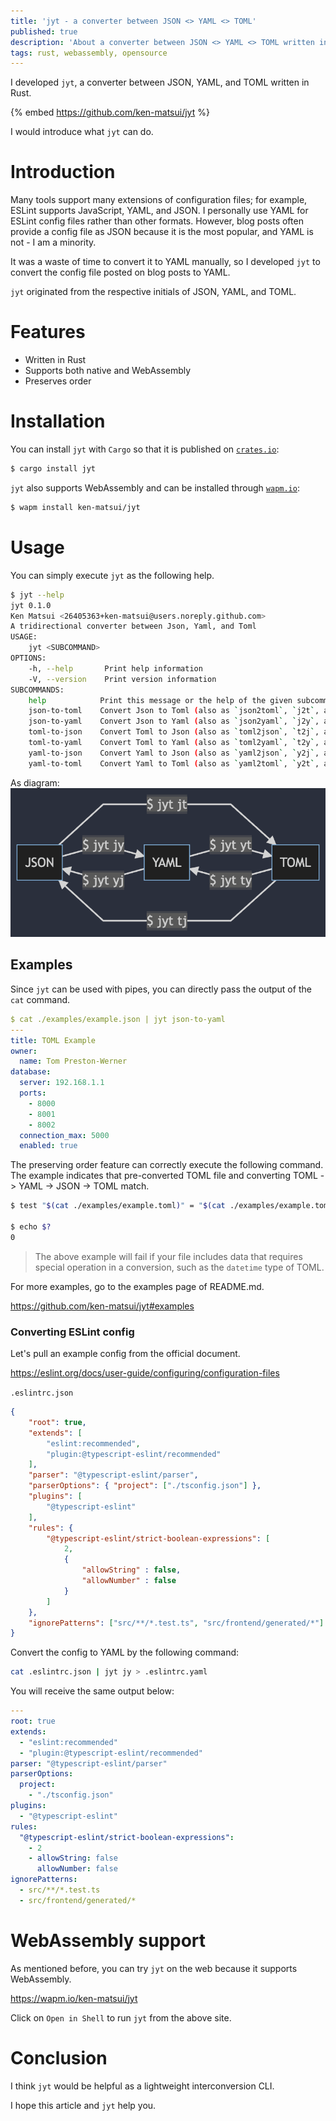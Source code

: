 ```yaml
---
title: 'jyt - a converter between JSON <> YAML <> TOML'
published: true
description: 'About a converter between JSON <> YAML <> TOML written in Rust'
tags: rust, webassembly, opensource
---
```


I developed `jyt`, a converter between JSON, YAML, and TOML written in Rust.

{% embed https://github.com/ken-matsui/jyt %}

I would introduce what `jyt` can do.

# Introduction

Many tools support many extensions of configuration files; for example, ESLint supports JavaScript, YAML, and JSON. I personally use YAML for ESLint config files rather than other formats. However, blog posts often provide a config file as JSON because it is the most popular, and YAML is not - I am a minority.

It was a waste of time to convert it to YAML manually, so I developed `jyt` to convert the config file posted on blog posts to YAML.

`jyt` originated from the respective initials of JSON, YAML, and TOML.

# Features

* Written in Rust
* Supports both native and WebAssembly
* Preserves order

# Installation

You can install `jyt` with `Cargo` so that it is published on [`crates.io`](https://crates.io/crates/jyt):

```bash
$ cargo install jyt
```

`jyt` also supports WebAssembly and can be installed through [`wapm.io`](https://wapm.io/ken-matsui/jyt):

```bash
$ wapm install ken-matsui/jyt
```

# Usage

You can simply execute `jyt` as the following help.

```bash
$ jyt --help
jyt 0.1.0
Ken Matsui <26405363+ken-matsui@users.noreply.github.com>
A tridirectional converter between Json, Yaml, and Toml
USAGE:
    jyt <SUBCOMMAND>
OPTIONS:
    -h, --help       Print help information
    -V, --version    Print version information
SUBCOMMANDS:
    help            Print this message or the help of the given subcommand(s)
    json-to-toml    Convert Json to Toml (also as `json2toml`, `j2t`, and `jt`)
    json-to-yaml    Convert Json to Yaml (also as `json2yaml`, `j2y`, and `jy`)
    toml-to-json    Convert Toml to Json (also as `toml2json`, `t2j`, and `tj`)
    toml-to-yaml    Convert Toml to Yaml (also as `toml2yaml`, `t2y`, and `ty`)
    yaml-to-json    Convert Yaml to Json (also as `yaml2json`, `y2j`, and `yj`)
    yaml-to-toml    Convert Yaml to Toml (also as `yaml2toml`, `y2t`, and `yt`)
```

As diagram: ![jyt diagram](./assets/diagram.png)

## Examples

Since `jyt` can be used with pipes, you can directly pass the output of the `cat` command.

```yaml
$ cat ./examples/example.json | jyt json-to-yaml
---
title: TOML Example
owner:
  name: Tom Preston-Werner
database:
  server: 192.168.1.1
  ports:
    - 8000
    - 8001
    - 8002
  connection_max: 5000
  enabled: true
```

The preserving order feature can correctly execute the following command.
The example indicates that pre-converted TOML file and converting TOML -> YAML -> JSON -> TOML match.

```bash
$ test "$(cat ./examples/example.toml)" = "$(cat ./examples/example.toml | jyt ty | jyt yj | jyt jt)"

$ echo $?
0
```

> The above example will fail if your file includes data that requires special operation in a conversion, such as the `datetime` type of TOML.

For more examples, go to the examples page of README.md.

https://github.com/ken-matsui/jyt#examples

### Converting ESLint config

Let's pull an example config from the official document.

https://eslint.org/docs/user-guide/configuring/configuration-files

`.eslintrc.json`

```json
{
    "root": true,
    "extends": [
        "eslint:recommended",
        "plugin:@typescript-eslint/recommended"
    ],
    "parser": "@typescript-eslint/parser",
    "parserOptions": { "project": ["./tsconfig.json"] },
    "plugins": [
        "@typescript-eslint"
    ],
    "rules": {
        "@typescript-eslint/strict-boolean-expressions": [
            2,
            {
                "allowString" : false,
                "allowNumber" : false
            }
        ]
    },
    "ignorePatterns": ["src/**/*.test.ts", "src/frontend/generated/*"]
}
```

Convert the config to YAML by the following command:

```bash
cat .eslintrc.json | jyt jy > .eslintrc.yaml
```

You will receive the same output below:

```yaml
---
root: true
extends:
  - "eslint:recommended"
  - "plugin:@typescript-eslint/recommended"
parser: "@typescript-eslint/parser"
parserOptions:
  project:
    - "./tsconfig.json"
plugins:
  - "@typescript-eslint"
rules:
  "@typescript-eslint/strict-boolean-expressions":
    - 2
    - allowString: false
      allowNumber: false
ignorePatterns:
  - src/**/*.test.ts
  - src/frontend/generated/*
```

# WebAssembly support

As mentioned before, you can try `jyt` on the web because it supports WebAssembly.

https://wapm.io/ken-matsui/jyt

Click on `Open in Shell` to run `jyt` from the above site.

# Conclusion

I think `jyt` would be helpful as a lightweight interconversion CLI.

I hope this article and `jyt` help you.
